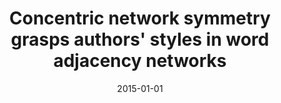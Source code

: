 ---
title: "Concentric network symmetry grasps authors' styles in word adjacency networks"
collection: publications
permalink: /publication/2015-amancio2015concentric
authors: "D. R. Amancio, F. N. Silva, L. da F. Costa"
date: 2015-01-01
venue: '<i>EPL (Europhysics Letters)<\i>, v. 110, n. 6, p. 68001'
bibtex: "amancio2015concentric.bib"
paperurl: 'https://arxiv.org/abs/1504.02162'
doi: 10.1209/0295-5075/110/68001
---